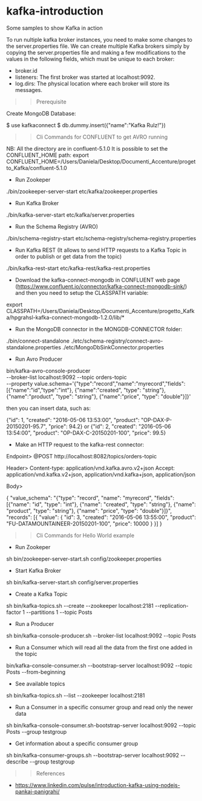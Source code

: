 # kafka-introduction
Some samples to show Kafka in action

To run nultiple kafka broker instances, you need to make some changes to the server.properties file.
We can create multiple Kafka brokers simply by copying the server.properties file and making a few modifications to the values in the following fields, which must be unique to each broker:
- broker.id
- listeners: The first broker was started at localhost:9092.
- log.dirs: The physical location where each broker will store its messages.

>> Prerequisite

Create MongoDB Database:

$ use kafkaconnect
$ db.dummy.insert({"name":"Kafka Rulz!"})



>> Cli Commands for CONFLUENT to get AVRO running

NB: All the directory are in confluent-5.1.0
It is possible to set the CONFLUENT_HOME path:
export CONFLUENT_HOME=/Users/Daniela/Desktop/Documenti_Accenture/progetto_Kafka/confluent-5.1.0


- Run Zookeper

./bin/zookeeper-server-start etc/kafka/zookeeper.properties

- Run Kafka Broker

./bin/kafka-server-start  etc/kafka/server.properties

- Run the Schema Registry (AVRO)

./bin/schema-registry-start etc/schema-registry/schema-registry.properties

- Run Kafka REST (It allows to send HTTP requests to a Kafka Topic in order to publish or get data from the topic)

./bin/kafka-rest-start etc/kafka-rest/kafka-rest.properties

- Download the kafka-connect-mongodb in CONFLUENT web page (https://www.confluent.io/connector/kafka-connect-mongodb-sink/) and then you need to setup the CLASSPATH variable:

 export CLASSPATH=/Users/Daniela/Desktop/Documenti_Accenture/progetto_Kafka/hpgrahsl-kafka-connect-mongodb-1.2.0/lib/*

- Run the MongoDB connector in the MONGDB-CONNECTOR folder:

./bin/connect-standalone ./etc/schema-registry/connect-avro-standalone.properties ./etc/MongoDbSinkConnector.properties

- Run Avro Producer

bin/kafka-avro-console-producer \
 --broker-list localhost:9092 --topic orders-topic \
 --property value.schema='{"type":"record","name":"myrecord","fields":[{"name":"id","type":"int"},
{"name":"created", "type": "string"}, {"name":"product", "type": "string"}, {"name":"price", "type": "double"}]}'

then you can insert data, such as:

{"id": 1, "created": "2016-05-06 13:53:00", "product": "OP-DAX-P-20150201-95.7", "price": 94.2}
or
{"id": 2, "created": "2016-05-06 13:54:00", "product": "OP-DAX-C-20150201-100", "price": 99.5}

- Make an HTTP request to the kafka-rest connector:

Endpoint>
@POST
http://localhost:8082/topics/orders-topic

Header>
Content-type: application/vnd.kafka.avro.v2+json
Accept: application/vnd.kafka.v2+json, application/vnd.kafka+json, application/json

Body>

{
	"value_schema": "{\"type\": \"record\", \"name\": \"myrecord\", \"fields\": [{\"name\": \"id\", \"type\": \"int\"}, {\"name\": \"created\", \"type\": \"string\"}, {\"name\": \"product\", \"type\": \"string\"}, {\"name\": \"price\", \"type\": \"double\"}]}",
	"records": [{
		"value": {
			"id": 3,
			"created": "2016-05-06 13:55:00",
			"product": "FU-DATAMOUNTAINEER-20150201-100",
			"price": 10000
		}
	}]
}







>> Cli Commands for Hello World example

- Run Zookeper

sh bin/zookeeper-server-start.sh config/zookeeper.properties 

- Start Kafka Broker

sh bin/kafka-server-start.sh config/server.properties

- Create a Kafka Topic

sh bin/kafka-topics.sh --create --zookeeper localhost:2181 --replication-factor 1 --partitions 1 --topic Posts

- Run a Producer

sh bin/kafka-console-producer.sh --broker-list localhost:9092 --topic Posts

- Run a Consumer which will read all the data from the first one added in the topic

bin/kafka-console-consumer.sh --bootstrap-server localhost:9092 --topic Posts --from-beginning

- See available topics

sh bin/kafka-topics.sh --list --zookeeper localhost:2181

- Run a Consumer in a specific consumer group and read only the newer data

sh bin/kafka-console-consumer.sh-bootstrap-server localhost:9092 --topic Posts --group testgroup

- Get information about a specific consumer group

sh bin/kafka-consumer-groups.sh --bootstrap-server localhost:9092 --describe --group testgroup











>> References

- https://www.linkedin.com/pulse/introduction-kafka-using-nodejs-pankaj-panigrahi/
